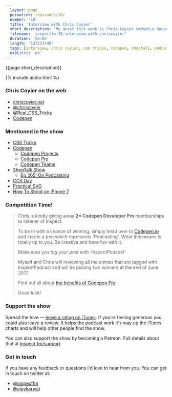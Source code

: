 ```yaml
---
  layout: page
  permalink: /episodes/10/
  number: '10'
  title: 'Interview with Chris Coyier'
  short_description: "My guest this week is Chris Coyier &mdash;a household name in the world of CSS. Chris talks about his involvement with CSS Tricks, Codepen and his experience with podcasting."
  filename: 'inspectfm-10-interview-with-chriscoyier'
  duration: '56:04'
  length: '127273740'
  tags: [interview, chris coyier, css tricks, codepen, shoptalk, podcasting]
  explicit: 'no'
---
```


{{page.short_description}}

{% include audio.html %}

### Chris Coyier on the web

- [chriscoyier.net](http://chriscoyier.net)
- [@chriscoyier](https://twitter.com/chriscoyier)
- [@Real_CSS_Tricks](https://twitter.com/Real_CSS_Tricks)
- [Codepen](https://codepen.io/chriscoyier)

### Mentioned in the show

- [CSS Tricks](https://css-tricks.com/)
- [Codepen](https://codepen.io/)
  - [Codepen Projects](https://codepen.io/projects/)
  - [Codepen Pro](https://codepen.io/pro/)
  - [Codepen Teams](https://codepen.io/pro/teams/)
- [ShopTalk Show](http://shoptalkshow.com/)
  - [Ep 265: On Podcasting](http://shoptalkshow.com/episodes/265-on-podcasting/)
- [CCS Day](https://cssday.nl/2017)
- [Practical SVG](https://abookapart.com/products/practical-svg)
- [How To Shoot on iPhone 7](https://www.apple.com/iphone/photography-how-to/)

### Competition Time!

>Chris is kindly giving away **2&times; Codepen Developer Pro** memberships to listener of Inspect.
>
>To be in with a chance of winning, simply head over to [Codepen.io](https://codepen.io/) and create a pen which represents 'Podcasting'. What this means is totally up to you. Be creative and have fun with it.
>
>Make sure you *tag your post with 'InspectPodcast'*
>
>Myself and Chris will reviewing all the entries that are tagged with InspectPodcast and will be picking two winners at the end of June 2017.
>
>Find out all about [the benefits of Codepen Pro](https://codepen.io/pro/)
>
>Good luck!

### Support the show

Spread the love &mdash; <a target="_blank" href="{{ site.feeds.itunes }}">leave a rating on iTunes</a>. If you're feeling generous you could also leave a review. It helps the podcast work it's way up the iTunes charts and will help other people find the show.

You can also support the show by becoming a Patreon. Full details about that at [inspect.fm/support](http://inspect.fm/support/).

### Get in touch

If you have any feedback or questions I'd love to hear from you. You can get in touch on twitter at:

- [@inspectfm](http://twitter.com/inspectfm)
- [@ajaykarwal](http://twitter.com/ajaykarwal)
